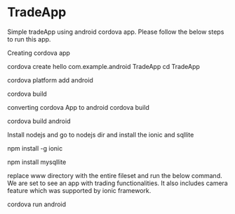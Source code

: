 # TradeApp

Simple tradeApp using android cordova app. Please follow the below steps to run this app.

Creating cordova app

cordova create hello com.example.android TradeApp
cd TradeApp

cordova platform add android

cordova build


converting cordova App to android
cordova build

cordova build android


Install nodejs and go to nodejs dir and install the ionic and sqllite

npm install -g ionic

npm install mysqllite

replace www directory with the entire fileset and run the below command. We are set to see an app with trading functionalities. It also includes camera feature which was supported by ionic framework.


cordova run android
